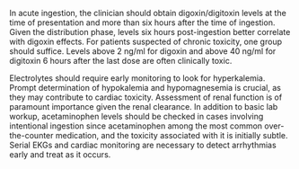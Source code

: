 In acute ingestion, the clinician should obtain digoxin/digitoxin levels at the time of presentation and more than six hours after the time of ingestion. Given the distribution phase, levels six hours post-ingestion better correlate with digoxin effects. For patients suspected of chronic toxicity, one group should suffice. Levels above 2 ng/ml for digoxin and above 40 ng/ml for digitoxin 6 hours after the last dose are often clinically toxic.

Electrolytes should require early monitoring to look for hyperkalemia. Prompt determination of hypokalemia and hypomagnesemia is crucial, as they may contribute to cardiac toxicity. Assessment of renal function is of paramount importance given the renal clearance. In addition to basic lab workup, acetaminophen levels should be checked in cases involving intentional ingestion since acetaminophen among the most common over-the-counter medication, and the toxicity associated with it is initially subtle. Serial EKGs and cardiac monitoring are necessary to detect arrhythmias early and treat as it occurs.